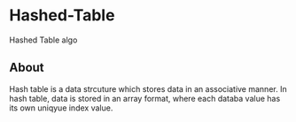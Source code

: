 # Hashed-Table
Hashed Table algo
## About
Hash table is a data strcuture which stores data in an associative manner. In hash table, data is stored in an array format, where each databa value has its own uniqyue index value.

